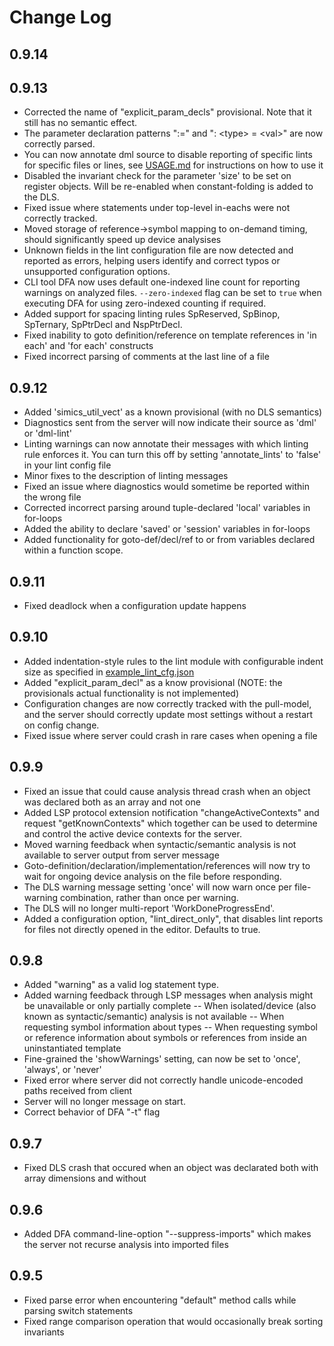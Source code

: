 <!--
  © 2024 Intel Corporation
  SPDX-License-Identifier: Apache-2.0 and MIT
-->
# Change Log

## 0.9.14

## 0.9.13
- Corrected the name of "explicit\_param\_decls" provisional. Note that it still
  has no semantic effect.
- The parameter declaration patterns ":=" and ": \<type\> = \<val\>" are now
  correctly parsed.
- You can now annotate dml source to disable reporting of specific lints for specific files or lines,
  see [USAGE.md](USAGE.md) for instructions on how to use it
- Disabled the invariant check for the parameter 'size' to be set on register
  objects. Will be re-enabled when constant-folding is added to the DLS.
- Fixed issue where statements under top-level in-eachs were not correctly tracked.
- Moved storage of reference->symbol mapping to on-demand timing, should significantly speed
  up device analysises
- Unknown fields in the lint configuration file are now detected and reported as errors, helping users identify and correct typos or unsupported configuration options.
- CLI tool DFA now uses default one-indexed line count for reporting warnings on analyzed files.
  `--zero-indexed` flag can be set to `true` when executing DFA for using zero-indexed counting if required.
- Added support for spacing linting rules SpReserved, SpBinop, SpTernary, SpPtrDecl and NspPtrDecl.
- Fixed inability to goto definition/reference on template references in 'in each' and 'for each' constructs
- Fixed incorrect parsing of comments at the last line of a file

## 0.9.12
- Added 'simics\_util\_vect' as a known provisional (with no DLS semantics)
- Diagnostics sent from the server will now indicate their source as 'dml' or 'dml-lint'
- Linting warnings can now annotate their messages with which linting rule enforces it. You can turn this off by setting 'annotate_lints' to 'false' in your lint config file
- Minor fixes to the description of linting messages
- Fixed an issue where diagnostics would sometime be reported within the wrong file
- Corrected incorrect parsing around tuple-declared 'local' variables in for-loops
- Added the ability to declare 'saved' or 'session' variables in for-loops
- Added functionality for goto-def/decl/ref to or from variables declared
  within a function scope.

## 0.9.11
- Fixed deadlock when a configuration update happens

## 0.9.10
- Added indentation-style rules to the lint module with configurable indent size as specified in [example_lint_cfg.json](./example_files/example_lint_cfg.README)
- Added "explicit\_param\_decl" as a know provisional (NOTE: the provisionals
  actual functionality is not implemented)
- Configuration changes are now correctly tracked with the pull-model, and the
  server should correctly update most settings without a restart on config
  change.
- Fixed issue where server could crash in rare cases when opening a file

## 0.9.9
- Fixed an issue that could cause analysis thread crash when an object was declared both
  as an array and not one
- Added LSP protocol extension notification "changeActiveContexts" and request
  "getKnownContexts" which together can be used to determine and control the active
  device contexts for the server.
- Moved warning feedback when syntactic/semantic analysis is not available to
  server output from server message
- Goto-definition/declaration/implementation/references will now try to wait
  for ongoing device analysis on the file before responding.
- The DLS warning message setting 'once' will now warn once per file-warning
  combination, rather than once per warning.
- The DLS will no longer multi-report 'WorkDoneProgressEnd'.
- Added a configuration option, "lint\_direct\_only", that disables lint reports
  for files not directly opened in the editor. Defaults to true.

## 0.9.8
- Added "warning" as a valid log statement type.
- Added warning feedback through LSP messages when analysis might be unavailable
  or only partially complete
-- When isolated/device (also known as syntactic/semantic) analysis is not available
-- When requesting symbol information about types
-- When requesting symbol or reference information about symbols or references from
   inside an uninstantiated template
- Fine-grained the 'showWarnings' setting, can now be set to 'once', 'always',
  or 'never'
- Fixed error where server did not correctly handle unicode-encoded paths received from client
- Server will no longer message on start.
- Correct behavior of DFA "-t" flag

## 0.9.7
- Fixed DLS crash that occured when an object was declarated both with array dimensions and without

## 0.9.6
- Added DFA command-line-option "--suppress-imports" which makes the server not recurse analysis into imported files

## 0.9.5
- Fixed parse error when encountering "default" method calls while parsing switch statements
- Fixed range comparison operation that would occasionally break sorting invariants
